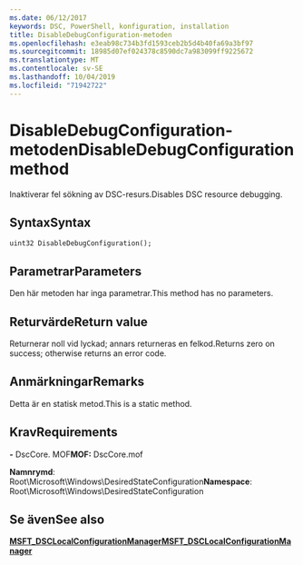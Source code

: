 ```yaml
---
ms.date: 06/12/2017
keywords: DSC, PowerShell, konfiguration, installation
title: DisableDebugConfiguration-metoden
ms.openlocfilehash: e3eab98c734b3fd1593ceb2b5d4b40fa69a3bf97
ms.sourcegitcommit: 18985d07ef024378c8590dc7a983099ff9225672
ms.translationtype: MT
ms.contentlocale: sv-SE
ms.lasthandoff: 10/04/2019
ms.locfileid: "71942722"
---
```

# <a name="disabledebugconfiguration-method"></a><span data-ttu-id="92563-103">DisableDebugConfiguration-metoden</span><span class="sxs-lookup"><span data-stu-id="92563-103">DisableDebugConfiguration method</span></span>

<span data-ttu-id="92563-104">Inaktiverar fel sökning av DSC-resurs.</span><span class="sxs-lookup"><span data-stu-id="92563-104">Disables DSC resource debugging.</span></span>

## <a name="syntax"></a><span data-ttu-id="92563-105">Syntax</span><span class="sxs-lookup"><span data-stu-id="92563-105">Syntax</span></span>

```mof
uint32 DisableDebugConfiguration();
```

## <a name="parameters"></a><span data-ttu-id="92563-106">Parametrar</span><span class="sxs-lookup"><span data-stu-id="92563-106">Parameters</span></span>

<span data-ttu-id="92563-107">Den här metoden har inga parametrar.</span><span class="sxs-lookup"><span data-stu-id="92563-107">This method has no parameters.</span></span>

## <a name="return-value"></a><span data-ttu-id="92563-108">Returvärde</span><span class="sxs-lookup"><span data-stu-id="92563-108">Return value</span></span>

<span data-ttu-id="92563-109">Returnerar noll vid lyckad; annars returneras en felkod.</span><span class="sxs-lookup"><span data-stu-id="92563-109">Returns zero on success; otherwise returns an error code.</span></span>

## <a name="remarks"></a><span data-ttu-id="92563-110">Anmärkningar</span><span class="sxs-lookup"><span data-stu-id="92563-110">Remarks</span></span>

<span data-ttu-id="92563-111">Detta är en statisk metod.</span><span class="sxs-lookup"><span data-stu-id="92563-111">This is a static method.</span></span>

## <a name="requirements"></a><span data-ttu-id="92563-112">Krav</span><span class="sxs-lookup"><span data-stu-id="92563-112">Requirements</span></span>

<span data-ttu-id="92563-113">**-** DscCore. MOF</span><span class="sxs-lookup"><span data-stu-id="92563-113">**MOF:** DscCore.mof</span></span>

<span data-ttu-id="92563-114">**Namnrymd**: Root\Microsoft\Windows\DesiredStateConfiguration</span><span class="sxs-lookup"><span data-stu-id="92563-114">**Namespace**: Root\Microsoft\Windows\DesiredStateConfiguration</span></span>

## <a name="see-also"></a><span data-ttu-id="92563-115">Se även</span><span class="sxs-lookup"><span data-stu-id="92563-115">See also</span></span>

[<span data-ttu-id="92563-116">**MSFT_DSCLocalConfigurationManager**</span><span class="sxs-lookup"><span data-stu-id="92563-116">**MSFT_DSCLocalConfigurationManager**</span></span>](msft-dsclocalconfigurationmanager.md)
